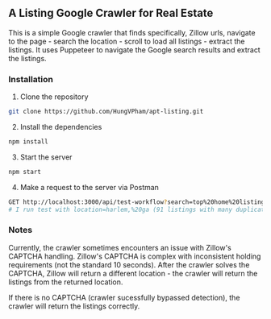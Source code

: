 ## A Listing Google Crawler for Real Estate

This is a simple Google crawler that finds specifically, Zillow urls, navigate to the page - search the location - scroll to load all listings - extract the listings. It uses Puppeteer to navigate the Google search results and extract the listings.

### Installation

1. Clone the repository
```bash
git clone https://github.com/HungVPham/apt-listing.git
```

2. Install the dependencies
```bash
npm install
```

3. Start the server
```bash
npm start
```

4. Make a request to the server via Postman
```bash
GET http://localhost:3000/api/test-workflow?search=top%20home%20listing%20websites&location=<location>
# I run test with location=harlem,%20ga (91 listings with many duplicates, 3 pages, shouldn't take too long to complete)
```

### Notes

Currently, the crawler sometimes encounters an issue with Zillow's CAPTCHA handling. Zillow's CAPTCHA is complex with inconsistent holding requirements (not the standard 10 seconds).
After the crawler solves the CAPTCHA, Zillow will return a different location - the crawler will return the listings from the returned location.

If there is no CAPTCHA (crawler sucessfully bypassed detection), the crawler will return the listings correctly.

